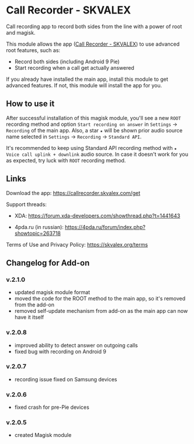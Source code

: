 # Call Recorder - SKVALEX
Call recording app to record both sides from the line with a power of root and magisk.

This module allows the app ([Call Recorder - SKVALEX](https://play.google.com/store/apps/details?id=org.skvalex.cr)) to use advanced root features, such as:
- Record both sides (including Android 9 Pie)
- Start recording when a call get actually answered

If you already have installed the main app, install this module to get advanced features. If not, this module will install the app for you.

## How to use it
After successful installation of this magisk module, you'll see a new `ROOT` recording method and option `Start recording on answer` in `Settings` → `Recording` of the main app. Also, a star `★` will be shown prior audio source name selected in `Settings` → `Recording` → `Standard API`.

It's recommended to keep using Standard API recording method with `★ Voice call uplink + downlink` audio source. In case it doesn't work for you as expected, try luck with `ROOT` recording method.

## Links
Download the app: https://callrecorder.skvalex.com/get

Support threads:
* XDA: https://forum.xda-developers.com/showthread.php?t=1441643

* 4pda.ru (in russian): https://4pda.ru/forum/index.php?showtopic=263718

Terms of Use and Privacy Policy: https://skvalex.org/terms

## Changelog for Add-on
### v.2.1.0
* updated magisk module format
* moved the code for the ROOT method to the main app, so it's removed from the add-on
* removed self-update mechanism from add-on as the main app can now have it itself

### v.2.0.8
* improved ability to detect answer on outgoing calls
* fixed bug with recording on Android 9

### v.2.0.7
* recording issue fixed on Samsung devices

### v.2.0.6
* fixed crash for pre-Pie devices

### v.2.0.5
* created Magisk module
